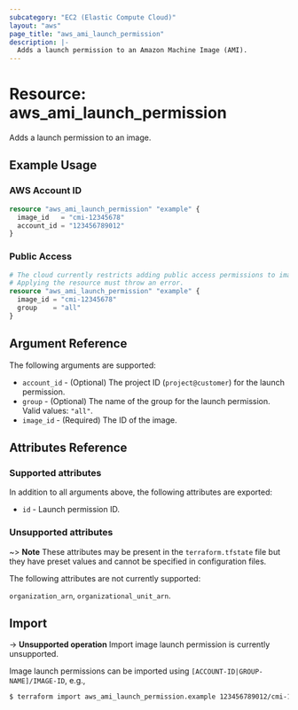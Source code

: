 ```yaml
---
subcategory: "EC2 (Elastic Compute Cloud)"
layout: "aws"
page_title: "aws_ami_launch_permission"
description: |-
  Adds a launch permission to an Amazon Machine Image (AMI).
---
```


# Resource: aws_ami_launch_permission

Adds a launch permission to an image.

## Example Usage

### AWS Account ID

```terraform
resource "aws_ami_launch_permission" "example" {
  image_id   = "cmi-12345678"
  account_id = "123456789012"
}
```

### Public Access

```terraform
# The cloud currently restricts adding public access permissions to images.
# Applying the resource must throw an error.
resource "aws_ami_launch_permission" "example" {
  image_id = "cmi-12345678"
  group    = "all"
}
```

## Argument Reference

The following arguments are supported:

* `account_id` - (Optional) The project ID (`project@customer`) for the launch permission.
* `group` - (Optional) The name of the group for the launch permission. Valid values: `"all"`.
* `image_id` - (Required) The ID of the image.

## Attributes Reference

### Supported attributes

In addition to all arguments above, the following attributes are exported:

* `id` - Launch permission ID.

### Unsupported attributes

~> **Note** These attributes may be present in the `terraform.tfstate` file but they have preset values and cannot be specified in configuration files.

The following attributes are not currently supported:

`organization_arn`, `organizational_unit_arn`.

## Import

-> **Unsupported operation**
Import image launch permission is currently unsupported.

Image launch permissions can be imported using `[ACCOUNT-ID|GROUP-NAME]/IMAGE-ID`, e.g.,

```sh
$ terraform import aws_ami_launch_permission.example 123456789012/cmi-12345678
```
